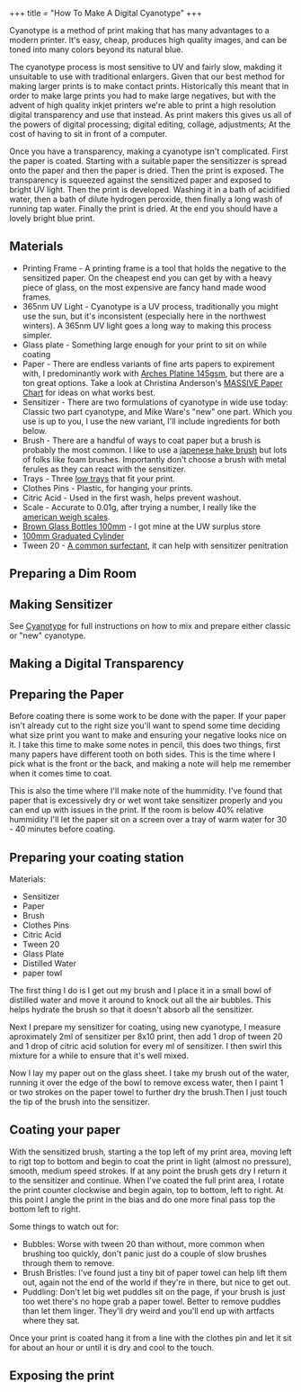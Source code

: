 +++
title = "How To Make A Digital Cyanotype"
+++

Cyanotype is a method of print making that has many advantages to a modern printer. It's easy, cheap, produces high quality images, and can be toned into many colors beyond its natural blue.

The cyanotype process is most sensitive to UV and fairly slow, makding it unsuitable to use with traditional enlargers. Given that our best method for making larger prints is to make contact prints. Historically this meant that in order to make large prints you had to make large negatives, but with the advent of high quality inkjet printers we're able to print a high resolution digital transparency and use that instead. As print makers this gives us all of the powers of digital processing; digital editing, collage, adjustments; At the cost of having to sit in front of a computer.

Once you have a transparency, making a cyanotype isn't complicated. First the paper is coated. Starting with a suitable paper the sensitizzer is spread onto the paper and then the paper is dried. Then the print is exposed. The transparency is squeezed against the sensitized paper and exposed to bright UV light. Then the print is developed. Washing it in a bath of acidified water, then a bath of dilute hydrogen peroxide, then finally a long wash of running tap water. Finally the print is dried. At the end you should have a lovely bright blue print.

## Materials

- Printing Frame - A printing frame is a tool that holds the negative to the sensitized paper. On the cheapest end you can get by with a heavy piece of glass, on the most expensive are fancy hand made wood frames.
- 365nm UV Light - Cyanotype is a UV process, traditionally you might use the sun, but it's inconsistent (especially here in the northwest winters). A 365nm UV light goes a long way to making this process simpler.
- Glass plate - Something large enough for your print to sit on while coating
- Paper - There are endless variants of fine arts papers to expirement with, I predominantly work with [Arches Platine 145gsm](https://www.bhphotovideo.com/c/product/1714199-REG/arches_c08_523_705_arches_145_gsm_platine.html), but there are a ton great options. Take a look at Christina Anderson's [MASSIVE Paper Chart](https://www.alternativephotography.com/massive-paper-chart/) for ideas on what works best.
- Sensitizer - There are two formulations of cyanotype in wide use today: Classic two part cyanotype, and Mike Ware's "new" one part. Which you use is up to you, I use the new variant, I'll include ingredients for both below.
- Brush - There are a handful of ways to coat paper but a brush is probably the most common. I like to use a [japenese hake brush](https://www.amazon.com/dp/B0049UZJUI?ref_=ppx_hzsearch_conn_dt_b_fed_asin_title_1&th=1) but lots of folks like foam brushes. Importantly don't choose a brush with metal ferules as they can react with the sensitizer.
- Trays - Three [low trays](https://www.bhphotovideo.com/c/product/40359-REG/Paterson_PTP334_Plastic_Developing_Trays.html) that fit your print.
- Clothes Pins - Plastic, for hanging your prints.
- Citric Acid - Used in the first wash, helps prevent washout.
- Scale - Accurate to 0.01g, after trying a number, I really like the [american weigh scales](https://www.amazon.com/dp/B005UGBG20?ref_=ppx_hzsearch_conn_dt_b_fed_asin_title_2).
- [Brown Glass Bottles 100mm](https://www.amazon.com/AOZITA-Dropper-Bottles-Funnels-Labels/dp/B0BVMCVHZ8?crid=1O3O1TO6KJCF1) - I got mine at the UW surplus store 
- [100mm Graduated Cylinder](https://www.amazon.com/dp/B0BLHDVC1N)
- Tween 20 - [A common surfectant](https://www.amazon.com/dp/B0BLSX62PH?ref_=ppx_hzod_title_dt_b_fed_asin_title_0_0), it can help with sensitizer penitration

## Preparing a Dim Room

## Making Sensitizer

See [Cyanotype](@wiki/cyanotype.md) for full instructions on how to mix and prepare either classic or "new" cyanotype.

## Making a Digital Transparency

## Preparing the Paper

Before coating there is some work to be done with the paper. If your paper isn't already cut to the right size you'll want to spend some time deciding what size print you want to make and ensuring your negative looks nice on it. I take this time to make some notes in pencil, this does two things, first many papers have different tooth on both sides. This is the time where I pick what is the front or the back, and making a note will help me remember when it comes time to coat.

This is also the time where I'll make note of the hummidity. I've found that paper that is excessively dry or wet wont take sensitizer properly and you can end up with issues in the print. If the room is below 40% relative hummidity I'll let the paper sit on a screen over a tray of warm water for 30 - 40 minutes before coating.

## Preparing your coating station

Materials:
- Sensitizer
- Paper
- Brush
- Clothes Pins
- Citric Acid
- Tween 20
- Glass Plate
- Distilled Water
- paper towl

The first thing I do is I get out my brush and I place it in a small bowl of distilled water and move it around to knock out all the air bubbles. This helps hydrate the brush so that it doesn't absorb all the sensitizer.

Next I prepare my sensitizer for coating, using new cyanotype, I measure aproximately 2ml of sensitizer per 8x10 print, then add 1 drop of tween 20 and 1 drop of citric acid solution for every ml of sensitizer. I then swirl this mixture for a while to ensure that it's well mixed.

Now I lay my paper out on the glass sheet. I take my brush out of the water, running it over the edge of the bowl to remove excess water, then I paint 1 or two strokes on the paper towel to further dry the brush.Then I just touch the tip of the brush into the sensitizer.

## Coating your paper

With the sensitized brush, starting a the top left of my print area, moving left to rigt top to bottom and begin to coat the print in light (almost no pressure), smooth, medium speed strokes. If at any point the brush gets dry I return it to the sensitizer and continue. When I've coated the full print area, I rotate the print counter clockwise and begin again, top to bottom, left to right. At this point I angle the print in the bias and do one more final pass top the bottom left to right.

Some things to watch out for:
- Bubbles: Worse with tween 20 than without, more common when brushing too quickly, don't panic just do a couple of slow brushes through them to remove.
- Brush Bristles: I've found just a tiny bit of paper towel can help lift them out, again not the end of the world if they're in there, but nice to get out.
- Puddling: Don't let big wet puddles sit on the page, if your brush is just too wet there's no hope grab a paper towel. Better to remove puddles than let them linger. They'll dry weird and you'll end up with artfacts where they sat.

Once your print is coated hang it from a line with the clothes pin and let it sit for about an hour or until it is dry and cool to the touch.

## Exposing the print
